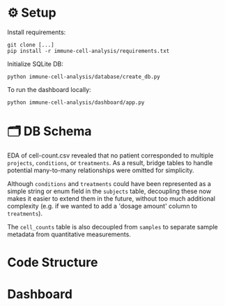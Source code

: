 # ⚙️ Setup

Install requirements:
```shell
git clone [...]
pip install -r immune-cell-analysis/requirements.txt
```

Initialize SQLite DB:
```shell
python immune-cell-analysis/database/create_db.py
```

To run the dashboard locally:
```shell
python immune-cell-analysis/dashboard/app.py
```

# 🗂️ DB Schema

EDA of cell-count.csv revealed that no patient corresponded to multiple `projects`, `conditions`, or `treatments`. As a result, bridge tables to handle potential many-to-many relationships were omitted for simplicity.

Although `conditions` and `treatments` could have been represented as a simple string or enum field in the `subjects` table, decoupling these now makes it easier to extend them in the future, without too much additional complexity (e.g. if we wanted to add a 'dosage amount' column to `treatments`).

The `cell_counts` table is also decoupled from `samples` to separate sample metadata from quantitative measurements.
# Code Structure

# Dashboard